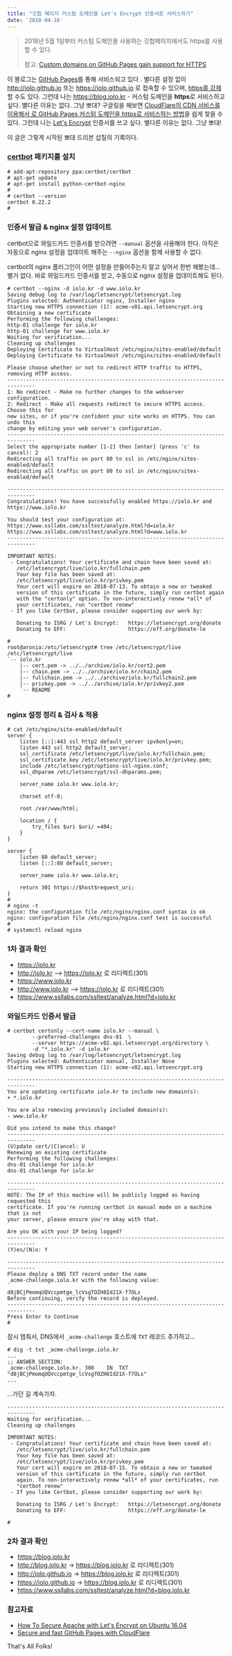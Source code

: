 ```yaml
---
title: "깃헙 페이지 커스텀 도메인을 Let's Encrypt 인증서로 서비스하기"
date: '2018-04-16'
---
```


> 2018년 5월 1일부터 커스텀 도메인을 사용하는 깃헙페이지에서도 https를 사용할 수 있다.
>
> 참고: [Custom domains on GitHub Pages gain support for HTTPS](https://blog.github.com/2018-05-01-github-pages-custom-domains-https/)

이 블로그는 [GitHub Pages](https://pages.github.com/)를 통해 서비스되고 있다 .
별다른 설정 없이 <http://iolo.github.io> 또는 <https://iolo.github.io> 로 접속할 수 있으며,
[https를 강제](https://help.github.com/articles/securing-your-github-pages-site-with-https/)할 수도 있다.
그런데 나는 <https://blog.iolo.kr> - 커스텀 도메인을 **https**로 서비스하고 싶다. 별다른 이유는 없다. 그냥 뽀대? 
구글링을 해보면 [CloudFlare의 CDN 서비스를 이용해서 로 GitHub Pages 커스텀 도메인을 https로 서비스하는 방법](https://blog.cloudflare.com/secure-and-fast-github-pages-with-cloudflare/)을 쉽게 찾을 수 있다.
그런데 나는 [Let's Encrypt](https://letsencrypt.org/) 인증서를 쓰고 싶다. 별다른 이유는 없다. 그냥 뽀대!

이 글은 그렇게 시작된 뽀대 드리븐 삽질의 기록이다.

### [certbot](https://certbot.eff.org/) 패키지를 설치

```
# add-apt-repository ppa:certbot/certbot
# apt-get update
# apt-get install python-certbot-nginx
#
# certbot --version
certbot 0.22.2
#
```


### 인증서 발급 & nginx 설정 업데이트

certbot으로 와일드카드 인증서를 받으려면 `--manual` 옵션을 사용해야 한다.
아직은 자동으로 nginx 설정을 업데이트 해주는 `--nginx` 옵션을 함께 사용할 수 없다.

certbot의 nginx 플러그인이 어떤 설정을 만들어주는지 알고 싶어서 한번 해봤는데...
별거 없다. 바로 와일드카드 인증서를 받고, 수동으로 nginx 설정을 업데이트해도 된다.

```
# certbot --nginx -d iolo.kr -d www.iolo.kr
Saving debug log to /var/log/letsencrypt/letsencrypt.log
Plugins selected: Authenticator nginx, Installer nginx
Starting new HTTPS connection (1): acme-v01.api.letsencrypt.org
Obtaining a new certificate
Performing the following challenges:
http-01 challenge for iolo.kr
http-01 challenge for www.iolo.kr
Waiting for verification...
Cleaning up challenges
Deploying Certificate to VirtualHost /etc/nginx/sites-enabled/default
Deploying Certificate to VirtualHost /etc/nginx/sites-enabled/default

Please choose whether or not to redirect HTTP traffic to HTTPS, removing HTTP access.
-------------------------------------------------------------------------------
1: No redirect - Make no further changes to the webserver configuration.
2: Redirect - Make all requests redirect to secure HTTPS access. Choose this for
new sites, or if you're confident your site works on HTTPS. You can undo this
change by editing your web server's configuration.
-------------------------------------------------------------------------------
Select the appropriate number [1-2] then [enter] (press 'c' to cancel): 2
Redirecting all traffic on port 80 to ssl in /etc/nginx/sites-enabled/default
Redirecting all traffic on port 80 to ssl in /etc/nginx/sites-enabled/default

-------------------------------------------------------------------------------
Congratulations! You have successfully enabled https://iolo.kr and
https://www.iolo.kr

You should test your configuration at:
https://www.ssllabs.com/ssltest/analyze.html?d=iolo.kr
https://www.ssllabs.com/ssltest/analyze.html?d=www.iolo.kr
-------------------------------------------------------------------------------

IMPORTANT NOTES:
 - Congratulations! Your certificate and chain have been saved at:
   /etc/letsencrypt/live/iolo.kr/fullchain.pem
   Your key file has been saved at:
   /etc/letsencrypt/live/iolo.kr/privkey.pem
   Your cert will expire on 2018-07-13. To obtain a new or tweaked
   version of this certificate in the future, simply run certbot again
   with the "certonly" option. To non-interactively renew *all* of
   your certificates, run "certbot renew"
 - If you like Certbot, please consider supporting our work by:

   Donating to ISRG / Let's Encrypt:   https://letsencrypt.org/donate
   Donating to EFF:                    https://eff.org/donate-le

#
root@aronia:/etc/letsencrypt# tree /etc/letsencrypt/live
/etc/letsencrypt/live
`-- iolo.kr
    |-- cert.pem -> ../../archive/iolo.kr/cert2.pem
    |-- chain.pem -> ../../archive/iolo.kr/chain2.pem
    |-- fullchain.pem -> ../../archive/iolo.kr/fullchain2.pem
    |-- privkey.pem -> ../../archive/iolo.kr/privkey2.pem
    `-- README
#
```

### nginx 설정 정리 & 검사 & 적용

```
# cat /etc/nginx/site-enabled/default
server {
	listen [::]:443 ssl http2 default_server ipv6only=on;
	listen 443 ssl http2 default_server;
	ssl_certificate /etc/letsencrypt/live/iolo.kr/fullchain.pem;
	ssl_certificate_key /etc/letsencrypt/live/iolo.kr/privkey.pem;
	include /etc/letsencrypt/options-ssl-nginx.conf;
	ssl_dhparam /etc/letsencrypt/ssl-dhparams.pem;

	server_name iolo.kr www.iolo.kr;

	charset utf-8;

	root /var/www/html;

	location / {
		try_files $uri $uri/ =404;
	}
}

server {
	listen 80 default_server;
	listen [::]:80 default_server;

	server_name iolo.kr www.iolo.kr;

	return 301 https://$host$request_uri;
}
#
# nginx -t
nginx: the configuration file /etc/nginx/nginx.conf syntax is ok
nginx: configuration file /etc/nginx/nginx.conf test is successful
#
# systemctl reload nginx
```

### 1차 결과 확인

* <https://iolo.kr>
* <http://iolo.kr> --> <https://iolo.kr> 로 리디렉트(301)
* <https://www.iolo.kr>
* <http://www.iolo.kr> --> <https://iolo.kr> 로 리디렉트(301)
* <https://www.ssllabs.com/ssltest/analyze.html?d=iolo.kr>


### 와일드카드 인증서 발급

```
# certbot certonly --cert-name iolo.kr --manual \
        --preferred-challenges dns-01  \
        --server https://acme-v02.api.letsencrypt.org/directory \
        -d "*.iolo.kr" -d iolo.kr
Saving debug log to /var/log/letsencrypt/letsencrypt.log
Plugins selected: Authenticator manual, Installer None
Starting new HTTPS connection (1): acme-v02.api.letsencrypt.org

-------------------------------------------------------------------------------
You are updating certificate iolo.kr to include new domain(s):
+ *.iolo.kr

You are also removing previously included domain(s):
- www.iolo.kr

Did you intend to make this change?
-------------------------------------------------------------------------------
(U)pdate cert/(C)ancel: U
Renewing an existing certificate
Performing the following challenges:
dns-01 challenge for iolo.kr
dns-01 challenge for iolo.kr

-------------------------------------------------------------------------------
NOTE: The IP of this machine will be publicly logged as having requested this
certificate. If you're running certbot in manual mode on a machine that is not
your server, please ensure you're okay with that.

Are you OK with your IP being logged?
-------------------------------------------------------------------------------
(Y)es/(N)o: Y

-------------------------------------------------------------------------------
Please deploy a DNS TXT record under the name
_acme-challenge.iolo.kr with the following value:

d8jBCjPmomqUQVccpmtge_lcVsgTOZH8Id21X-f7OLs
Before continuing, verify the record is deployed.
-------------------------------------------------------------------------------
Press Enter to Continue
#
```

잠시 멈춰서, DNS에서 `_acme-challenge` 호스트에 `TXT` 레코드 추가하고...

```
# dig -t txt _acme-challenge.iolo.kr
...
;; ANSWER SECTION:
_acme-challenge.iolo.kr. 300	IN	TXT	"d8jBCjPmomqUQVccpmtge_lcVsgTOZH8Id21X-f7OLs"
...
```

...가던 길 계속가자.

```
-------------------------------------------------------------------------------
Waiting for verification...
Cleaning up challenges

IMPORTANT NOTES:
 - Congratulations! Your certificate and chain have been saved at:
   /etc/letsencrypt/live/iolo.kr/fullchain.pem
   Your key file has been saved at:
   /etc/letsencrypt/live/iolo.kr/privkey.pem
   Your cert will expire on 2018-07-15. To obtain a new or tweaked
   version of this certificate in the future, simply run certbot
   again. To non-interactively renew *all* of your certificates, run
   "certbot renew"
 - If you like Certbot, please consider supporting our work by:

   Donating to ISRG / Let's Encrypt:   https://letsencrypt.org/donate
   Donating to EFF:                    https://eff.org/donate-le

#
```

### 2차 결과 확인 

* <https://blog.iolo.kr>
* <http://blog.iolo.kr> -> <https://blog.iolo.kr> 로 리디렉트(301)
* <http://iolo.github.io> -> <https://blog.iolo.kr> 로 리디렉트(301)
* <https://iolo.github.io> -> <https://blog.iolo.kr> 로 리디렉트(301)
* <https://www.ssllabs.com/ssltest/analyze.html?d=blog.iolo.kr>

### 참고자료

* [How To Secure Apache with Let's Encrypt on Ubuntu 16.04](https://www.digitalocean.com/community/tutorials/how-to-secure-apache-with-let-s-encrypt-on-ubuntu-16-04)
* [Secure and fast GitHub Pages with CloudFlare](https://blog.cloudflare.com/secure-and-fast-github-pages-with-cloudflare/)

That's All Folks!

